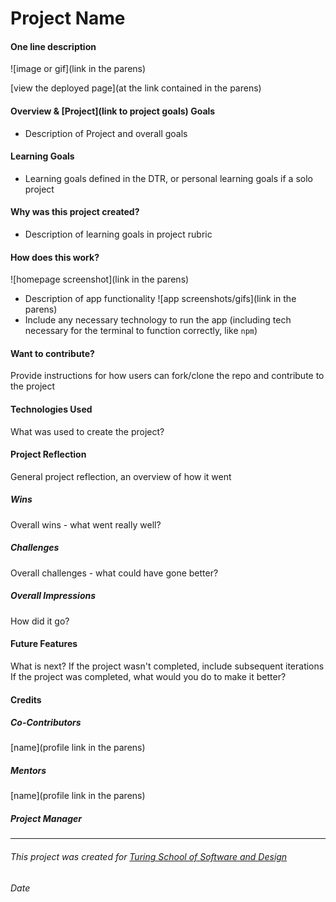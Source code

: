 # Project Name
#### One line description

![image or gif](link in the parens)

[view the deployed page](at the link contained in the parens)

#### Overview & [Project](link to project goals) Goals
- Description of Project and overall goals

#### Learning Goals
- Learning goals defined in the DTR, or personal learning goals if a solo project

#### Why was this project created?
- Description of learning goals in project rubric

#### How does this work?
![homepage screenshot](link in the parens)
- Description of app functionality
![app screenshots/gifs](link in the parens)
- Include any necessary technology to run the app (including tech necessary for the terminal to function correctly, like `npm`)

#### Want to contribute?
Provide instructions for how users can fork/clone the repo and contribute to the project

#### Technologies Used
What was used to create the project?

#### Project Reflection
General project reflection, an overview of how it went

##### Wins
Overall wins - what went really well?

##### Challenges
Overall challenges - what could have gone better?

##### Overall Impressions
How did it go?

#### Future Features
What is next? If the project wasn't completed, include subsequent iterations
If the project was completed, what would you do to make it better?

#### Credits
##### Co-Contributors
[name](profile link in the parens)
##### Mentors
[name](profile link in the parens)
##### Project Manager

**************************************************************************

###### This project was created for [Turing School of Software and Design](https://turing.io/)
###### Date
